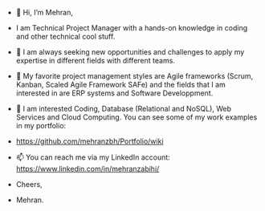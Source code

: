 - 👋 Hi, I’m Mehran, 
- I am Technical Project Manager with a hands-on knowledge in coding and other technical cool stuff. 
- 👀 I am always seeking new opportunities and challenges to apply my expertise in different fields with different teams.

- 🌱 My favorite project management styles are Agile frameworks (Scrum, Kanban, Scaled Agile Framework SAFe) and the fields that I am interested in are ERP systems and Software Developpment.
- 🌱 I am interested Coding, Database (Relational and NoSQL), Web Services and Cloud Computing. You can see some of my work examples in my portfolio:
- https://github.com/mehranzbh/Portfolio/wiki

- 📫 You can reach me via my LinkedIn account: https://www.linkedin.com/in/mehranzabihi/

- Cheers,
- Mehran.

<!---
mehranzbh/mehranzbh is a ✨ special ✨ repository because its `README.md` (this file) appears on your GitHub profile.
You can click the Preview link to take a look at your changes.
--->
